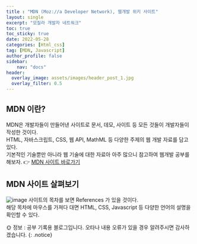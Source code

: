 ```yaml
---
title : "MDN (Moz://a Developer Network), 웹개발 위키 사이트"
layout: single
excerpt: "모질라 개발자 네트워크"
toc: true
toc_sticky: true
date: 2022-05-28
categories: [Html_css]
tag: [MDN, Javascript]
author_profile: false
sidebar:
    nav: "docs"
header:
  overlay_image: assets/images/header_post_1.jpg
  overlay_filter: 0.5 
---
```


## MDN 이란?  
MDN은 개발자들이 만들어낸 사이트로 문서, 데모, 사이트 등 모든 것들이 개발자들이 작성한 것이다.  
HTML, 자바스크립트, CSS, 웹 API, MathML 등 다양한 주제의 웹 개발 자료를 담고 있다.  
기본적인 기술뿐만 아니라 웹 기술에 대한 자료아 아주 많으니 참고하여 웹개발 공부를 해보자.
👉 [MDN 사이트 바로가기](https://developer.mozilla.org/ko/)  

## MDN 사이트 살펴보기  
![image](https://user-images.githubusercontent.com/50590124/170821051-44943f08-f105-433e-9446-1f5bb69c99df.png)
사이트의 목차를 보면 References 가 있을 것이다.  
해당 목차에 마우스를 가져다 대면 HTML, CSS, Javascript 등 다양한 언어의 설명을 확인할 수 있다.


🌞 정보 : 공부 기록용 블로그입니다. 오타나 내용 오류가 있을 경우 알려주시면 감사하겠습니다.
{: .notice}